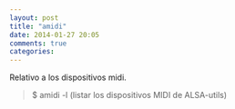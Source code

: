```yaml
---
layout: post
title: "amidi"
date: 2014-01-27 20:05
comments: true
categories: 
---
```

Relativo a los dispositivos midi.

>$ amidi -l     (listar los dispositivos MIDI de ALSA-utils)

